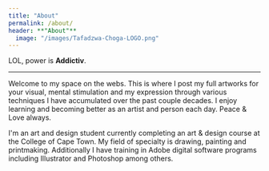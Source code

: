 ```yaml
---
title: "About"
permalink: /about/
header: **"About"**
  image: "/images/Tafadzwa-Choga-LOGO.png"
---
```


   LOL, power is **Addictiv**.


---

   Welcome to my space on the webs. This is where I post my full artworks for your visual, mental stimulation and my expression through various techniques I have accumulated over the past couple decades.
   I enjoy learning and becoming better as an artist and person each day. Peace & Love always.

   I'm an art and design student currently completing an art & design course at the College of Cape Town. My field of specialty is drawing, painting and printmaking. Additionally I have training in Adobe digital software programs including Illustrator and Photoshop among others.
